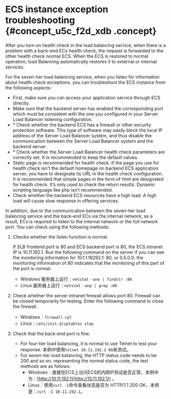 # ECS instance exception troubleshooting {#concept_u5c_f2d_xdb .concept}

After you turn on health check in the load balancing service, when there is a problem with a back-end ECs health check, the request is forwarded to the other health check normal ECS. When the ECS is restored to normal operation, load Balancing automatically restores it to external or internal services.

For the seven-tier load balancing service, when you listen for information about health check exceptions, you can troubleshoot the ECS instance from the following aspects:

-   First, make sure you can access your application service through ECS directly.
-   Make sure that the backend server has enabled the corresponding port which must be consistent with the one you configured in your Server Load Balancer listening configuration.
-   \* Check whether the backend ECS has a firewall or other security protection software. This type of software may easily block the local IP address of the Server Load Balancer system, and thus disable the communication between the Server Load Balancer system and the backend server.
-   \* Check whether the Server Load Balancer health check parameters are correctly set. It is recommended to keep the default values.
-   Static page is recommended for health check. If the page you use for health check isn't the default homepage on backend ECS application server, you have to designate its URL in the health check configuration. It is recommended that simple pages in the form of html are designated for health check. It’s only used to check the return results. Dynamic scripting language like php isn’t recommended.
-   Check whether the backend ECS resources have a high load. A high load will cause slow response in offering services.

In addition, due to the communication between the seven-tier load balancing service and the back-end ECs via the internal network, as a result, ECs is required to listen to the internal network or the full network port. You can check using the following methods:

1.  Checks whether the listen function is normal.

    If SLB frontend port is 80 and ECS backend port is 80, the ECS intranet IP is 10.11.192.1. Run the following command on the server if you can see the monitoring information for 10.1.1.19292.1: 80, or 0.5.0.0: the monitoring information of 80 indicates that the monitoring of this part of the port is normal.

    -   Windows 服务器上运行：`netstat -ano | findstr :80`
    -   Linux 服务器上运行：`netstat -anp | grep :80`
2.  Check whether the server intranet firewall allows port 80. Firewall can be closed temporarily for testing. Enter the following command to close the firewall.
    -   Windows：`firewall.cpl`
    -   Linux：`/etc/init.d/iptables stop`
3.  Check that the back-end port is fine.
    -   For four-tier load balancing, it is normal to use Telnet to test your response. 本例中使用`telnet 10.11.192.1 80`来测试。
    -   For seven-tier load balancing, the HTTP status code needs to be 200 and so on, representing the normal status code, the test methods are as follows:
        -   Windows：直接在ECS上访问ECS的内网IP测试是否正常，本例中为：[http://10.11.192.1](http://10.11.192.1/) 。
        -   Linux：使用`curl -I`命令查看状态是否为 HTTP/1.1 200 OK，本例是：`curl -I 10.11.192.1`。

